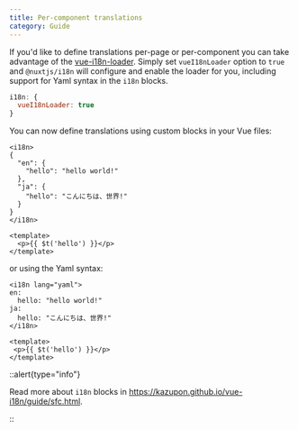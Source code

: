 ```yaml
---
title: Per-component translations
category: Guide
---
```


If you'd like to define translations per-page or per-component you can take advantage of the [vue-i18n-loader](https://github.com/intlify/vue-i18n-loader). Simply set `vueI18nLoader` option to `true` and `@nuxtjs/i18n` will configure and enable the loader for you, including support for Yaml syntax in the `i18n` blocks.

```js {}[nuxt.config.js]
i18n: {
  vueI18nLoader: true
}
```

You can now define translations using custom blocks in your Vue files:

```vue
<i18n>
{
  "en": {
    "hello": "hello world!"
  },
  "ja": {
    "hello": "こんにちは、世界!"
  }
}
</i18n>

<template>
  <p>{{ $t('hello') }}</p>
</template>
```

or using the Yaml syntax:

```vue
<i18n lang="yaml">
en:
  hello: "hello world!"
ja:
  hello: "こんにちは、世界!"
</i18n>

<template>
 <p>{{ $t('hello') }}</p>
</template>
```

::alert{type="info"}

Read more about `i18n` blocks in https://kazupon.github.io/vue-i18n/guide/sfc.html.

::
